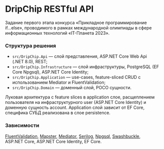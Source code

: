 # DripChip RESTful API

Задание первого этапа конкурса «Прикладное программирование if...else», проводимого в рамках международной олимпиады в сфере информационных технологий «IT-Планета 2023».

### Структура решения
- `src/DripChip.Api` — слой представления, ASP.NET Core Web Api (.NET 8.0), REST;
- `src/DripChip.Infrastructure` — слой инфраструктуры, PostgreSQL (EF Core Npgsql), ASP.NET Core Identity;
- `src/DripChip.Application` — use-cases, feature-sliced CRUD с использованием Mediator и FluentValidation;
- `src/DripChip.Domain` — доменный слой, POCO сущности.

Луковая архитектура с feature slices в application слое, расщеплением пользователя на инфраструктурного user (ASP.NET Core Identity) и доменную сущность account. Application слой зависит от EF Core, специфика СУБД реализована в слое persistence.

### Зависимости
[FluentValidation](https://github.com/FluentValidation/FluentValidation),
[Mapster](https://github.com/MapsterMapper/Mapster),
[Mediator](https://github.com/martinothamar/Mediator),
[Serilog](https://github.com/serilog/serilog),
[Npgsql](https://www.npgsql.org/efcore/),
[Swashbuckle](https://github.com/domaindrivendev/Swashbuckle.AspNetCore),
ASP.NET Core, ASP.NET Core Identity, EF Core.